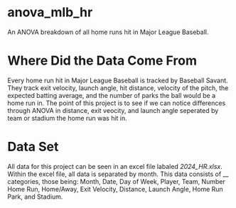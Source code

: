 # anova_mlb_hr
An ANOVA breakdown of all home runs hit in Major League Baseball.

# Where Did the Data Come From
Every home run hit in Major League Baseball is tracked by Baseball Savant. They track exit velocity, launch angle, hit distance, velocity of the pitch, the expected batting average, and the number of parks the ball would be a home run in. The point of this project is to see if we can notice differences through ANOVA in distance, exit veocity, and launch angle seperated by team or stadium the home run was hit in.

# Data Set
All data for this project can be seen in an excel file labaled _2024_HR.xlsx_. Within the excel file, all data is separated by month. This data consists of __ categories, those being: Month, Date, Day of Week, Player, Team, Number Home Run, Home/Away, Exit Velocity, Distance, Launch Angle, Home Run Park, and Stadium.
